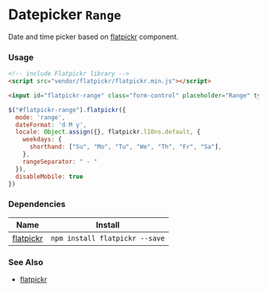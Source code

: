 # Datepicker `Range`

Date and time picker based on [flatpickr](https://github.com/chmln/flatpickr) component.

<!-- STORY -->

### Usage
```html
<!-- include Flatpickr library -->
<script src="vendor/flatpickr/flatpickr.min.js"></script>

<input id="flatpickr-range" class="form-control" placeholder="Range" type="text">
```
```js
$("#flatpickr-range").flatpickr({
  mode: 'range',
  dateFormat: 'd M y',
  locale: Object.assign({}, flatpickr.l10ns.default, {
    weekdays: {
      shorthand: ["Su", "Mo", "Tu", "We", "Th", "Fr", "Sa"],
    },
    rangeSeparator: " - "
  }),
  disableMobile: true
})
```

### Dependencies

| Name        | Install    |
|-------------|---------|
| [flatpickr](https://github.com/chmln/flatpickr) | `npm install flatpickr --save` |

### See Also
- [flatpickr](https://github.com/chmln/flatpickr)
